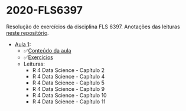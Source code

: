 # 2020-FLS6397
Resolução de exercícios da disciplina FLS 6397. Anotações das leituras [neste repositório](https://github.com/beatrizmilz/studying_R4DS).

- [Aula 1](https://jonnyphillips.github.io/Ciencia_de_Dados/introducao.html):
  - :white_check_mark:[Conteúdo da aula](https://beatrizmilz.github.io/2020-FLS6397/aula_1/1_introducao.html)
  - :white_check_mark:[Exercícios](https://beatrizmilz.github.io/2020-FLS6397/aula_1/1_introducao_exercicios.html)
  - Leituras:
    - R 4 Data Science - Capítulo 2
    - R 4 Data Science - Capítulo 4
    - R 4 Data Science - Capítulo 5
    - R 4 Data Science - Capítulo 9
    - R 4 Data Science - Capítulo 10 
    - R 4 Data Science - Capítulo 11
